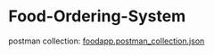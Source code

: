 # Food-Ordering-System
postman collection:
[foodapp.postman_collection.json](https://github.com/user-attachments/files/15953205/foodapp.postman_collection.json)
